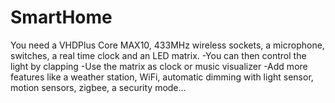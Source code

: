 # SmartHome

You need a VHDPlus Core MAX10, 433MHz wireless sockets, a microphone, switches, a real time clock and an LED matrix.
-You can then control the light by clapping
-Use the matrix as clock or music visualizer
-Add more features like a weather station, WiFi, automatic dimming with light sensor, motion sensors, zigbee, a security mode...
